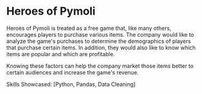 # Heroes of Pymoli

Heroes of Pymoli is treated as a free game that, like many others, encourages players to purchase various items. The company would like to analyze the game's purchases to determine the demographics of players that purchase certain items. In addition, they would also like to know which items are popular and which are profitable. 

Knowing these factors can help the company market those items better to certain audiences and increase the game's revenue.

Skills Showcased: [Python, Pandas, Data Cleaning]